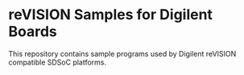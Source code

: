 reVISION Samples for Digilent Boards
==============

This repository contains sample programs used by Digilent reVISION compatible 
SDSoC platforms.

